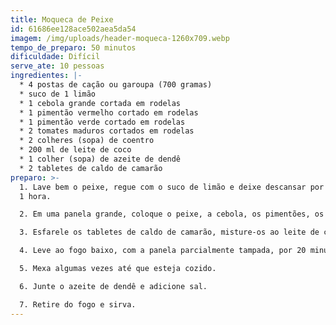 ```yaml
---
title: Moqueca de Peixe
id: 61686ee128ace502aea5da54
imagem: /img/uploads/header-moqueca-1260x709.webp
tempo_de_preparo: 50 minutos
dificuldade: Difícil
serve_ate: 10 pessoas
ingredientes: |-
  * 4 postas de cação ou garoupa (700 gramas)
  * suco de 1 limão
  * 1 cebola grande cortada em rodelas
  * 1 pimentão vermelho cortado em rodelas
  * 1 pimentão verde cortado em rodelas
  * 2 tomates maduros cortados em rodelas
  * 2 colheres (sopa) de coentro
  * 200 ml de leite de coco
  * 1 colher (sopa) de azeite de dendê
  * 2 tabletes de caldo de camarão
preparo: >-
  1. Lave bem o peixe, regue com o suco de limão e deixe descansar por cerca de
  1 hora.

  2. Em uma panela grande, coloque o peixe, a cebola, os pimentões, os tomates e polvilhe coentro.

  3. Esfarele os tabletes de caldo de camarão, misture-os ao leite de coco e regue o peixe.

  4. Leve ao fogo baixo, com a panela parcialmente tampada, por 20 minutos.

  5. Mexa algumas vezes até que esteja cozido.

  6. Junte o azeite de dendê e adicione sal.

  7. Retire do fogo e sirva.
---
```

